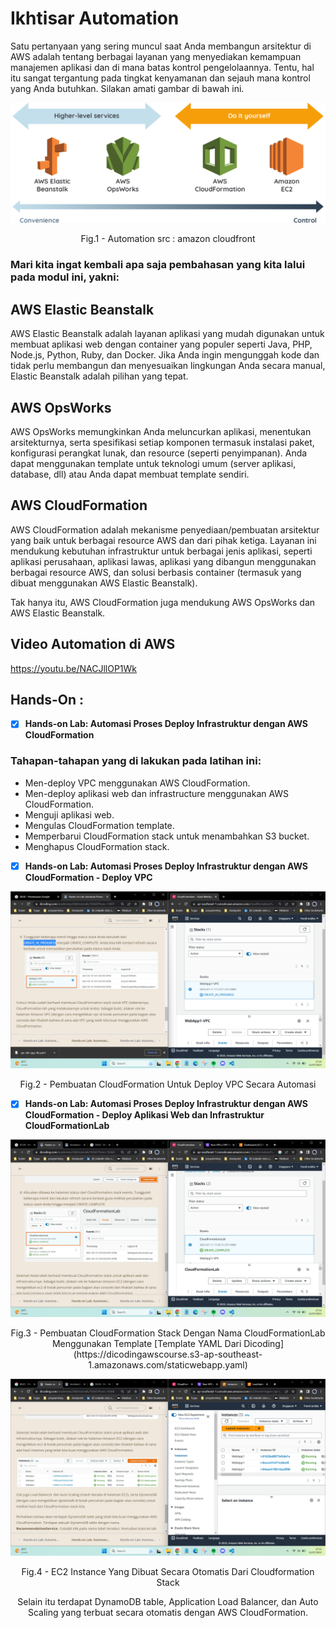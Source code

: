 # Ikhtisar Automation

Satu pertanyaan yang sering muncul saat Anda membangun arsitektur di AWS adalah tentang berbagai layanan yang menyediakan kemampuan manajemen aplikasi dan di mana batas kontrol pengelolaannya. Tentu, hal itu sangat tergantung pada tingkat kenyamanan dan sejauh mana kontrol yang Anda butuhkan. Silakan amati gambar di bawah ini.

<div align="center">
<img src="./image/automation09.png" alt="amazon cloudfront"/>
<p> Fig.1 - Automation src : amazon cloudfront </p>
</div>


### Mari kita ingat kembali apa saja pembahasan yang kita lalui pada modul ini, yakni:
## AWS Elastic Beanstalk
AWS Elastic Beanstalk adalah layanan aplikasi yang mudah digunakan untuk membuat aplikasi web dengan container yang populer seperti Java, PHP, Node.js, Python, Ruby, dan Docker. Jika Anda ingin mengunggah kode dan tidak perlu membangun dan menyesuaikan lingkungan Anda secara manual, Elastic Beanstalk adalah pilihan yang tepat.


## AWS OpsWorks
AWS OpsWorks memungkinkan Anda meluncurkan aplikasi, menentukan arsitekturnya, serta spesifikasi setiap komponen termasuk instalasi paket, konfigurasi perangkat lunak, dan resource (seperti penyimpanan). Anda dapat menggunakan template untuk teknologi umum (server aplikasi, database, dll) atau Anda dapat membuat template sendiri.


## AWS CloudFormation
AWS CloudFormation adalah mekanisme penyediaan/pembuatan arsitektur yang baik untuk berbagai resource AWS dan dari pihak ketiga. Layanan ini mendukung kebutuhan infrastruktur untuk berbagai jenis aplikasi, seperti aplikasi perusahaan, aplikasi lawas, aplikasi yang dibangun menggunakan berbagai resource AWS, dan solusi berbasis container (termasuk yang dibuat menggunakan AWS Elastic Beanstalk).

Tak hanya itu, AWS CloudFormation juga mendukung AWS OpsWorks dan AWS Elastic Beanstalk.

## Video Automation di AWS
https://youtu.be/NACJllOP1Wk

## Hands-On :
- [x] **Hands-on Lab: Automasi Proses Deploy Infrastruktur dengan AWS CloudFormation**
 ### Tahapan-tahapan yang di lakukan pada latihan ini:
- Men-deploy VPC menggunakan AWS CloudFormation.
- Men-deploy aplikasi web dan infrastructure menggunakan AWS CloudFormation.
- Menguji aplikasi web.
- Mengulas CloudFormation template.
- Memperbarui CloudFormation stack untuk menambahkan S3 bucket.
- Menghapus CloudFormation stack.

- [x] **Hands-on Lab: Automasi Proses Deploy Infrastruktur dengan AWS CloudFormation - Deploy VPC**

<div align="center">
<img src="./image/HO-09/Hands-On-9-1.png" alt="Pembuatan CloudFormation"/>
<p> Fig.2 - Pembuatan CloudFormation Untuk Deploy VPC Secara Automasi</p>
</div>

- [x] **Hands-on Lab: Automasi Proses Deploy Infrastruktur dengan AWS CloudFormation - Deploy Aplikasi Web dan Infrastruktur CloudFormationLab**

<div align="center">
<img src="./image/HO-09/Hands-On-9-2.png" alt="Pembuatan CloudFormation stack"/>
<p> Fig.3 - Pembuatan CloudFormation Stack Dengan Nama CloudFormationLab Menggunakan Template 
[Template YAML Dari Dicoding](https://dicodingawscourse.s3-ap-southeast-1.amazonaws.com/staticwebapp.yaml)
</p>

<img src="./image/HO-09/Hands-On-9-3.png" alt="Amazon EC2 Instance"/>
<p> Fig.4 - EC2 Instance Yang Dibuat Secara Otomatis Dari Cloudformation Stack</p>

<p> Selain itu terdapat DynamoDB table, Application Load Balancer, dan Auto Scaling yang terbuat secara otomatis dengan AWS CloudFormation. </p>
</div>